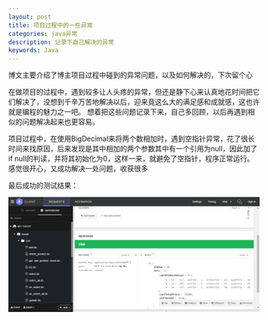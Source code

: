 ```yaml
---
layout: post
title: 项目过程中的一些异常
categories: java异常
description: 记录下自己解决的异常
keywords: Java
---
```

博文主要介绍了博主项目过程中碰到的异常问题，以及如何解决的，下次留个心


在做项目的过程中，遇到较多让人头疼的异常，但还是静下心来认真地花时间把它们解决了，没想到千辛万苦地解决以后，迎来竟这么大的满足感和成就感，这也许就是编程的魅力之一吧。
想着把这些问题记录下来，自己多回顾，以后再遇到相似的问题解决起来也更容易。

项目过程中，在使用BigDecimal来将两个数相加时，遇到空指针异常，花了很长时间来找原因，后来发现是其中相加的两个参数其中有一个引用为null，因此加了if null的判读，并将其初始化为0，这样一来，就避免了空指针，程序正常运行。
感觉很开心，又成功解决一处问题，收获很多

最后成功的测试结果：

![异常处理](https://github.com/AndyofJuly/andyofjuly.github.io/blob/master/images/newimage/ex-nullpoint.png)
